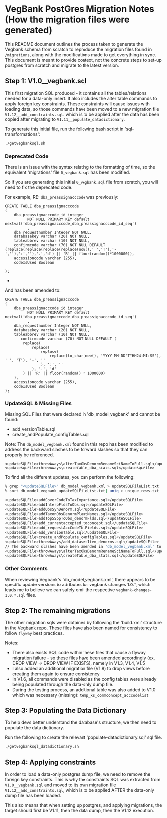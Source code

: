 # VegBank PostGres Migration Notes (How the migration files were generated)

This README document outlines the process taken to generate the Vegbank schema from scratch to reproduce the migration files found in `/migrations`, along with the modifications made to get everything in sync. This document is meant to provide context, not the concrete steps to set-up postgres from scratch and migrate to the latest version.

## Step 1: V1.0__vegbank.sql

This first migration SQL produced - it contains all the tables/relations needed for a data-only insert. It also includes the alter table commands to apply foreign key constraints. These constraints will cause issues with loading data, so those commands have been moved to a new migration file `V1.12__add_constraints.sql`. which is to be applied after the data has been copied after migrating to `V1.11__populate_datadictionary`.

To generate this initial file, run the following bash script in 'sql-transformations':
```sh
./getvegbanksql.sh
```

### Deprecated Code
There is an issue with the syntax relating to the formatting of time, so the equivalent 'migrations' file `0_vegbank.sql` has been modified.

So if you are generating this initial `0_vegbank.sql` file from scratch, you will need to fix the deprecated code.

For example, RE: `dba_preassignacccode` was previously:

```
CREATE TABLE dba_preassignacccode
(
    dba_preassignacccode_id integer 
          NOT NULL PRIMARY KEY default nextval('dba_preassignacccode_dba_preassignacccode_id_seq')
          , 
    dba_requestnumber Integer NOT NULL, 
    databasekey varchar (20) NOT NULL, 
    tableabbrev varchar (10) NOT NULL, 
    confirmcode varchar (70) NOT NULL DEFAULT (replace(replace(replace(replace(now(),' ','T'),'-',''),':',''),'.','d') || 'R' || floor(random()*1000000)), 
    accessioncode varchar (255), 
    codeIsUsed Boolean
  
);  
```
- 

And has been amended to:

```
CREATE TABLE dba_preassignacccode
(
    dba_preassignacccode_id integer 
          NOT NULL PRIMARY KEY default nextval('dba_preassignacccode_dba_preassignacccode_id_seq')
          , 
    dba_requestnumber Integer NOT NULL, 
    databasekey varchar (20) NOT NULL, 
    tableabbrev varchar (10) NOT NULL, 
       confirmcode varchar (70) NOT NULL DEFAULT (
        replace(
            replace(
                replace(
                    replace(to_char(now(), 'YYYY-MM-DD"T"HH24:MI:SS'), ' ', 'T'), '-', ''
                ), ':', ''
            ), '.', 'd'
        ) || 'R' || floor(random() * 1000000)
    ), 
    accessioncode varchar (255), 
    codeIsUsed Boolean
);  
```

### UpdateSQL & Missing Files
Missing SQL Files that were declared in 'db_model_vegbank' and cannot be found:
- add_versionTable.sql
- create_andPopulate_configTables.sql

Note: The `db_model_vegbank.xml` found in this repo has been modified to address the backward slashes to be forward slashes so that they can properly be referenced.
```
<updateSQLFile>throwAways\alterTaxObsDenormRenameSciNameToFull.sql</updateSQLFile>
<updateSQLFile>throwAways\createTable_dba_stats.sql</updateSQLFile>
```

To find all the different updates, you can perform the following:

```sh
% grep "<updateSQLFile>" db_model_vegbank.xml > updateSQLFileList.txt 
% sort db_model_vegbank_updateSQLFileList.txt| uniq > unique_rows.txt

<updateSQLFile>addCoverCodeToTaxImportance.sql</updateSQLFile>
<updateSQLFile>addInterpFldsToObs.sql</updateSQLFile>
<updateSQLFile>addObsSynDenorm.sql</updateSQLFile>
<updateSQLFile>addTaxonObsDenormPlantNames.sql</updateSQLFile>
<updateSQLFile>addTop5SppToObs_denormFlds.sql</updateSQLFile>
<updateSQLFile>add_currentaccepted_toconcept.sql</updateSQLFile>
<updateSQLFile>add_requestAccCodeTblFields.sql</updateSQLFile>
<updateSQLFile>add_versionTable.sql</updateSQLFile>
<updateSQLFile>create_andPopulate_configTables.sql</updateSQLFile>
<updateSQLFile>throwAways/add_datasetItem_denorms.sql</updateSQLFile>
// The backward slashes have been amended in 'db_model_vegbank.xml' to be forward slashes
<updateSQLFile>throwAways\alterTaxObsDenormRenameSciNameToFull.sql</updateSQLFile>
<updateSQLFile>throwAways\createTable_dba_stats.sql</updateSQLFile>
```

### Other Comments

When reviewing Vegbank's 'db_model_vegbank.xml', there appears to be specific update versions to attributes for vegbank changes 1.0.*, which leads me to believe we can safely omit the respective `vegbank-changes-1.0.*.sql` files.

## Step 2: The remaining migrations

The other migration sqls were obtained by following the 'build.xml' structure in the [Vegbank repo](https://github.com/NCEAS/vegbank/). These files have also been named for consistency to follow `flyway` best practices.

Notes:
- There also exists SQL code within these files that cause a flyway migration failure - so these files have been amended accordingly (ex. DROP VIEW -> DROP VIEW IF EXISTS), namely in V1.3, V1.4, V1.5
- I also added an additional migration file (V1.8) to drop views before creating them again to ensure consistency
- In V1.6, all commands were disabled as the config tables were already being populated through the data-only dump file.
- During the testing process, an additional table was also added to V1.0 which was necessary (missing): `temp_ks_commconcept_acccodelist`

## Step 3: Populating the Data Dictionary

To help devs better understand the database's structure, we then need to populate the data dictionary.

Run the following to create the relevant 'populate-datadictionary.sql' sql file.

```sh
./getvegbanksql_datadictionary.sh
```

## Step 4: Applying constraints

In order to load a data-only postgres dump file, we need to remove the foreign key constraints. This is why the constraints SQL was extracted from `V1.0__vegbank.sql` and moved to its own migration file `V1.12__add_constraints.sql`, which is to be applied AFTER the data-only dump file has been loaded.

This also means that when setting up postgres, and applying migrations, the target should first be V1.11, then the data dump, then the V1.12 execution.